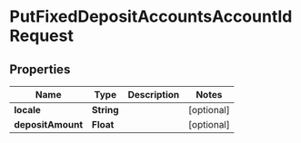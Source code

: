 
# PutFixedDepositAccountsAccountIdRequest

## Properties
Name | Type | Description | Notes
------------ | ------------- | ------------- | -------------
**locale** | **String** |  |  [optional]
**depositAmount** | **Float** |  |  [optional]



